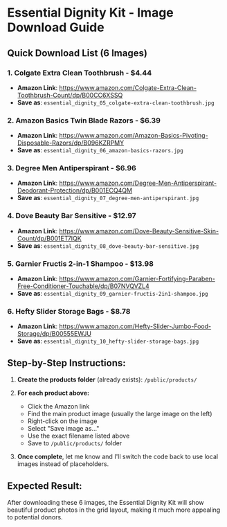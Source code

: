 # Essential Dignity Kit - Image Download Guide

## Quick Download List (6 Images)

### 1. Colgate Extra Clean Toothbrush - $4.44
- **Amazon Link**: https://www.amazon.com/Colgate-Extra-Clean-Toothbrush-Count/dp/B00CC6XSSQ
- **Save as**: `essential_dignity_05_colgate-extra-clean-toothbrush.jpg`

### 2. Amazon Basics Twin Blade Razors - $6.39  
- **Amazon Link**: https://www.amazon.com/Amazon-Basics-Pivoting-Disposable-Razors/dp/B096KZRPMY
- **Save as**: `essential_dignity_06_amazon-basics-razors.jpg`

### 3. Degree Men Antiperspirant - $6.96
- **Amazon Link**: https://www.amazon.com/Degree-Men-Antiperspirant-Deodorant-Protection/dp/B001ECQ4QM
- **Save as**: `essential_dignity_07_degree-men-antiperspirant.jpg`

### 4. Dove Beauty Bar Sensitive - $12.97
- **Amazon Link**: https://www.amazon.com/Dove-Beauty-Sensitive-Skin-Count/dp/B001ET7IQK
- **Save as**: `essential_dignity_08_dove-beauty-bar-sensitive.jpg`

### 5. Garnier Fructis 2-in-1 Shampoo - $13.98
- **Amazon Link**: https://www.amazon.com/Garnier-Fortifying-Paraben-Free-Conditioner-Touchable/dp/B07NVQVZL4
- **Save as**: `essential_dignity_09_garnier-fructis-2in1-shampoo.jpg`

### 6. Hefty Slider Storage Bags - $8.78
- **Amazon Link**: https://www.amazon.com/Hefty-Slider-Jumbo-Food-Storage/dp/B00555EWJU
- **Save as**: `essential_dignity_10_hefty-slider-storage-bags.jpg`

## Step-by-Step Instructions:

1. **Create the products folder** (already exists): `/public/products/`

2. **For each product above:**
   - Click the Amazon link
   - Find the main product image (usually the large image on the left)
   - Right-click on the image
   - Select "Save image as..." 
   - Use the exact filename listed above
   - Save to `/public/products/` folder

3. **Once complete**, let me know and I'll switch the code back to use local images instead of placeholders.

## Expected Result:
After downloading these 6 images, the Essential Dignity Kit will show beautiful product photos in the grid layout, making it much more appealing to potential donors.